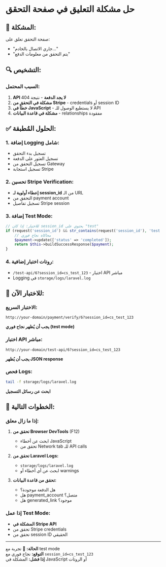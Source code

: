# حل مشكلة التعليق في صفحة التحقق

## 🚨 **المشكلة:**
صفحة التحقق تعلق على:
- "جاري الاتصال بالخادم..."  
- "يتم التحقق من معلومات الدفع"

## 🔍 **التشخيص:**

### **السبب المحتمل:**
1. **API لا يجد الدفعة** - نتيجة 404
2. **مشكلة في التحقق من Stripe** - credentials أو session ID
3. **خطأ في JavaScript** - لا يستطيع الوصول للـ API
4. **مشكلة في قاعدة البيانات** - relationships مفقودة

## ✅ **الحلول المُطبقة:**

### **1. إضافة Logging شامل:**
- تسجيل بدء التحقق
- تسجيل العثور على الدفعة
- تسجيل التحقق من Gateway
- تسجيل استجابة Stripe

### **2. تحسين Stripe Verification:**
- **إعطاء أولوية لـ session_id** من الـ URL
- التحقق من payment account
- تسجيل تفاصيل Stripe session

### **3. إضافة Test Mode:**
```php
// للاختبار: إذا كان session_id يحتوي على "test"
if (request('session_id') && str_contains(request('session_id'), 'test')) {
    // محاكاة نجاح فوري
    $payment->update(['status' => 'completed']);
    return $this->buildSuccessResponse($payment);
}
```

### **4. روتات اختبار إضافية:**
- `/test-api/6?session_id=cs_test_123` - اختبار API مباشر
- Logging في `storage/logs/laravel.log`

## 🧪 **للاختبار الآن:**

### **الاختبار السريع:**
```
http://your-domain/payment/verify/6?session_id=cs_test_123
```
**يجب أن يُظهر نجاح فوري (test mode)**

### **اختبار API مباشر:**
```
http://your-domain/test-api/6?session_id=cs_test_123
```
**يجب أن يُظهر JSON response**

### **فحص Logs:**
```bash
tail -f storage/logs/laravel.log
```
**ابحث عن رسائل التسجيل**

## 🔧 **الخطوات التالية:**

### **إذا ما زال معلق:**
1. **تحقق من Browser DevTools** (F12)
   - ابحث عن أخطاء JavaScript
   - تحقق من Network tab للـ API calls

2. **تحقق من Laravel Logs:**
   - `storage/logs/laravel.log`
   - ابحث عن أي أخطاء أو warnings

3. **تحقق من قاعدة البيانات:**
   - هل الدفعة موجودة؟
   - هل payment_account متصل؟
   - هل generated_link موجود؟

### **إذا عمل Test Mode:**
- **المشكلة في Stripe API**
- تحقق من Stripe credentials
- تحقق من session ID الحقيقي

---

**الحالة:** 🧪 تجربة مع test mode  
**التوقع:** نجاح فوري مع `session_id=cs_test_123`  
**إذا فشل:** المشكلة في JavaScript أو الروتات